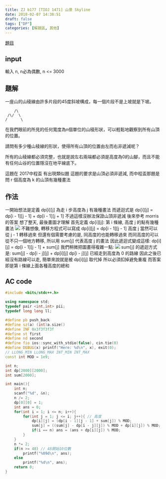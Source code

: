 ```yaml
---
title: ZJ b177 [TIOJ 1471] 山景 Skyline
date: 2018-02-07 14:38:51
draft: false
tags: ["DP"]
categories: [解題區, 其他]
---
```


[題目](http://zerojudge.tw/ShowProblem?problemid=b177)

## input
輸入 n, n必為偶數, n <= 3000

## 題解
一座山的山稜線由許多片段的45度斜坡構成，每一個片段不是上坡就是下坡。
```
    /\
 /\/  \
/      \
```

在我們眼前的所見的任何寬度為n個單位的山稜形狀，可以輕鬆地觀察到所有山頂的位置。

請問有多少種山稜線的形狀，使得所有山頂的位置由左而右非遞減呢？

所有的山稜線都必須完整，也就是說左右兩端都必須是高度為0的山腳，而且不能有任何山谷的位置隱沒在地平線底下。

這題在 2017中程盃 有出現類似題
這題的要求是山頂必須非遞減, 而中程盃那題是問 r 個高度為 k 的山頂有幾種畫法

## 作法
一開始想法是定義 dp[i][j] 為走 i 步高度為 j 有幾種畫法
而遞迴式是 dp[i][j] = dp[i - 1][j - 1] + dp[i - 1][j + 1]
不過這樣沒辦法保證山頂非遞減
後來參考 morris 的答案
想了整天, 最後畫圖才理解
首先定義 dp[i][j]: 第 i 條線, 高度 j 的點有幾種畫法
![](https://i.imgur.com/p2lQ5ht.png)
不難想像, 轉移方程式可以寫成 dp[i][j] = dp[i - 1][j - 1]
高度 j 當然可以從 j - 1 轉移過來
但還有個需要考慮的是, 同高度的也能轉移過來
而同高度的可以從不只一個地方轉移, 所以用 sum[j] 代表高度 j 的畫法
因此遞迴式變成這樣: dp[i][j] = dp[i - 1][j - 1] + sum[j]
我們稍微把圖畫得複雜一點:
![](https://i.imgur.com/ZWcbzjr.png)
sum[j] 的遞迴方式是: sum[j] - dp[i - j][j] + dp[i][j]
dp[i - j][j] 已經走到高度為 0 的路線
因此之後已經沒有路線可以走, 簡單來說就是被 dp[i][j] 取代掉
所以必須扣掉避免重複
而答案即是第 i 條線上面各種高度的總和


## AC code
```cpp
#include <bits/stdc++.h>

using namespace std;
typedef pair <int,int> pii;
typedef long long ll;

#define pb push_back
#define sz(a) (int)a.size()
#define INF 0x3f3f3f3f
#define st first
#define nd second
#define fio ios::sync_with_stdio(false), cin.tie(0)
#define DEBUG(x) printf("Here: %d\n", x), exit(0);
// LLONG_MIN LLONG_MAX INT_MIN INT_MAX
const int MOD = 1e9;

int n;
int dp[2000][2000];
int sum[2000];

int main(){
    int n;
    scanf("%d", &n);
    n /= 2;
    dp[0][0] = 1;
    int ans = 0;
    for(int i = 1; i <= n; i++){
        for(int j = 1; j <= i; j++){ // 高度
            dp[i][j] = (dp[i - 1][j - 1] + sum[j]) % MOD;
            sum[j] = ((sum[j] - dp[i - j][j]) % MOD + dp[i][j]) % MOD;
            if(i == n) ans = (ans + dp[i][j]) % MOD;
        }
    }
    n *= 2;
    if(n >= 48) // 48開始10位數
        printf("%09d\n", ans);
    else
        printf("%d\n", ans);
    return 0;
}
```
